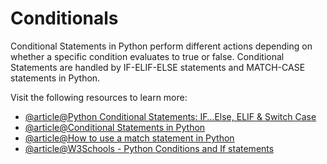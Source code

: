 # Conditionals

Conditional Statements in Python perform different actions depending on whether a specific condition evaluates to true or false. Conditional Statements are handled by IF-ELIF-ELSE statements and MATCH-CASE statements in Python.

Visit the following resources to learn more:

- [@article@Python Conditional Statements: IF…Else, ELIF & Switch Case](https://www.guru99.com/if-loop-python-conditional-structures.html)
- [@article@Conditional Statements in Python](https://realpython.com/python-conditional-statements/)
- [@article@How to use a match statement in Python](https://learnpython.com/blog/python-match-case-statement/)
- [@article@W3Schools - Python Conditions and If statements](https://www.w3schools.com/python/python_conditions.asp)
